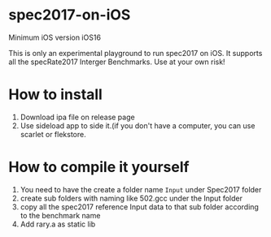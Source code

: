 # spec2017-on-iOS
Minimum iOS version iOS16

This is only an experimental playground to run spec2017 on iOS. It supports all the specRate2017 Interger Benchmarks. Use at your own risk!

# How to install
1. Download ipa file on release page
2. Use sideload app to side it.(if you don't have a computer, you can use scarlet or flekstore.

# How to compile it yourself
1. You need to have the create a folder name ``Input`` under Spec2017 folder
2. create sub folders with naming like 502.gcc under the Input folder
3. copy all the spec2017 reference Input data to that sub folder according to the benchmark name
4. Add rary.a as static lib
